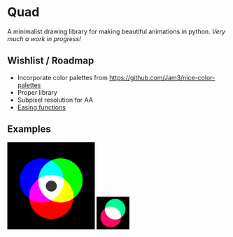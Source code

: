 # Quad
A minimalist drawing library for making beautiful animations in python.
_Very much a work in progress!_

## Wishlist / Roadmap

+ Incorporate color palettes from https://github.com/Jam3/nice-color-palettes
+ Proper library
+ Subpixel resolution for AA
+ [Easing functions](https://easings.net/)

## Examples

![](examples/simple_circles.png)
![](examples/moving_circles.gif)